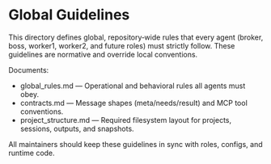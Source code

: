 # Global Guidelines

This directory defines global, repository‑wide rules that every agent (broker, boss, worker1, worker2, and future roles) must strictly follow. These guidelines are normative and override local conventions.

Documents:
- global_rules.md — Operational and behavioral rules all agents must obey.
- contracts.md — Message shapes (meta/needs/result) and MCP tool conventions.
- project_structure.md — Required filesystem layout for projects, sessions, outputs, and snapshots.

All maintainers should keep these guidelines in sync with roles, configs, and runtime code.

